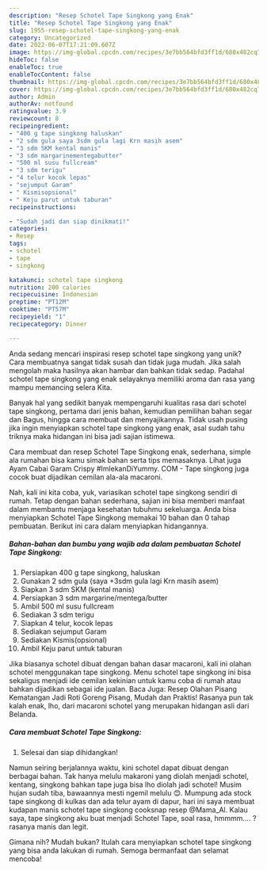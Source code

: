 ```yaml
---
description: "Resep Schotel Tape Singkong yang Enak"
title: "Resep Schotel Tape Singkong yang Enak"
slug: 1955-resep-schotel-tape-singkong-yang-enak
category: Uncategorized
date: 2022-06-07T17:21:09.607Z
image: https://img-global.cpcdn.com/recipes/3e7bb564bfd3ff1d/680x482cq70/schotel-tape-singkong-foto-resep-utama.jpg
hideToc: false
enableToc: true
enableTocContent: false
thumbnail: https://img-global.cpcdn.com/recipes/3e7bb564bfd3ff1d/680x482cq70/schotel-tape-singkong-foto-resep-utama.jpg
cover: https://img-global.cpcdn.com/recipes/3e7bb564bfd3ff1d/680x482cq70/schotel-tape-singkong-foto-resep-utama.jpg
author: Admin
authorAv: notfound
ratingvalue: 3.9
reviewcount: 8
recipeingredient:
- "400 g tape singkong haluskan"
- "2 sdm gula saya 3sdm gula lagi Krn masih asem"
- "3 sdm SKM kental manis"
- "3 sdm margarinementegabutter"
- "500 ml susu fullcream"
- "3 sdm terigu"
- "4 telur kocok lepas"
- "sejumput Garam"
- " Kismisopsional"
- " Keju parut untuk taburan"
recipeinstructions:

- "Sudah jadi dan siap dinikmati!"
categories:
- Resep
tags:
- schotel
- tape
- singkong

katakunci: schotel tape singkong 
nutrition: 200 calories
recipecuisine: Indonesian
preptime: "PT12M"
cooktime: "PT57M"
recipeyield: "1"
recipecategory: Dinner

---
```





Anda sedang mencari inspirasi resep schotel tape singkong yang unik? Cara membuatnya sangat tidak susah dan tidak juga mudah. Jika salah mengolah maka hasilnya akan hambar dan bahkan tidak sedap. Padahal schotel tape singkong yang enak selayaknya memiliki aroma dan rasa yang mampu memancing selera Kita.





Banyak hal yang sedikit banyak mempengaruhi kualitas rasa dari schotel tape singkong, pertama dari jenis bahan, kemudian pemilihan bahan segar dan Bagus, hingga cara membuat dan menyajikannya. Tidak usah pusing jika ingin menyiapkan schotel tape singkong yang enak,      asal sudah tahu triknya maka hidangan ini bisa jadi sajian istimewa.














Cara membuat dan resep Schotel Tape Singkong enak, sederhana, simple ala rumahan bisa kamu simak bahan serta tips memasaknya. Lihat juga Ayam Cabai Garam Crispy #ImlekanDiYummy. COM - Tape singkong juga cocok buat dijadikan cemilan ala-ala macaroni.






Nah, kali ini kita coba, yuk, variasikan schotel tape singkong sendiri di rumah. Tetap dengan bahan sederhana, sajian ini bisa memberi manfaat dalam membantu menjaga kesehatan tubuhmu sekeluarga. Anda bisa menyiapkan Schotel Tape Singkong memakai 10 bahan dan 0 tahap pembuatan. Berikut ini cara dalam menyiapkan hidangannya.

<!--inarticleads1-->

##### Bahan-bahan dan bumbu yang wajib ada dalam pembuatan Schotel Tape Singkong:

1. Persiapkan 400 g tape singkong, haluskan
1. Gunakan 2 sdm gula (saya +3sdm gula lagi Krn masih asem)
1. Siapkan 3 sdm SKM (kental manis)
1. Persiapkan 3 sdm margarine/mentega/butter
1. Ambil 500 ml susu fullcream
1. Sediakan 3 sdm terigu
1. Siapkan 4 telur, kocok lepas
1. Sediakan sejumput Garam
1. Sediakan  Kismis(opsional)
1. Ambil  Keju parut untuk taburan


Jika biasanya schotel dibuat dengan bahan dasar macaroni, kali ini olahan schotel menggunakan tape singkong. Menu schotel tape singkong ini bisa sekaligus menjadi ide cemilan kekinian untuk kamu coba di rumah atau bahkan dijadikan sebagai ide jualan. Baca Juga: Resep Olahan Pisang Kematangan Jadi Roti Goreng Pisang, Mudah dan Praktis! Rasanya pun tak kalah enak, lho, dari macaroni schotel yang merupakan hidangan asli dari Belanda. 

<!--inarticleads2-->

##### Cara membuat Schotel Tape Singkong:


1. Selesai dan siap dihidangkan!

Namun seiring berjalannya waktu, kini schotel dapat dibuat dengan berbagai bahan. Tak hanya melulu makaroni yang diolah menjadi schotel, kentang, singkong bahkan tape juga bisa lho diolah jadi schotel! Musim hujan sudah tiba, bawaannya mesti ngemil melulu 😊. Mumpung ada stock tape singkong di kulkas dan ada telur ayam di dapur, hari ini saya membuat kudapan manis schotel tape singkong cooksnap resep @Mama_Al. Kalau saya, tape singkong aku buat menjadi Schotel Tape, soal rasa, hmmmm…. ? rasanya manis dan legit. 

Gimana nih? Mudah bukan? Itulah cara menyiapkan schotel tape singkong yang bisa anda lakukan di rumah. Semoga bermanfaat dan selamat mencoba!
